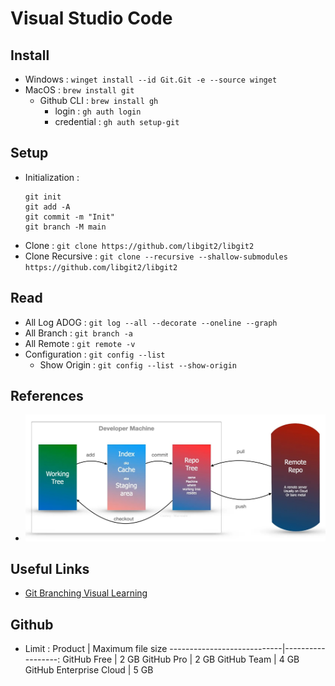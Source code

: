 # Visual Studio Code



## Install
- Windows : `winget install --id Git.Git -e --source winget`
- MacOS : `brew install git`
    - Github CLI : `brew install gh`
      - login : `gh auth login`
      - credential : `gh auth setup-git`

## Setup

- Initialization : 
    ```
    git init
    git add -A
    git commit -m "Init"
    git branch -M main
    ```
- Clone : `git clone https://github.com/libgit2/libgit2`
- Clone Recursive : `git clone --recursive --shallow-submodules https://github.com/libgit2/libgit2`


## Read
- All Log ADOG : `git log --all --decorate --oneline --graph`
- All Branch : `git branch -a`
- All Remote : `git remote -v`
- Configuration : `git config --list`
  - Show Origin : `git config --list --show-origin`

## References
- ![threetreem](threetreem.jpg)

## Useful Links
- [Git Branching Visual Learning](https://pcottle.github.io/learnGitBranching/)

## Github
- Limit : 
  Product                    | Maximum file size
  ----------------------------|------------------:
  GitHub Free                |            2 GB
  GitHub Pro                 |            2 GB
  GitHub Team                |            4 GB
  GitHub Enterprise Cloud    |            5 GB